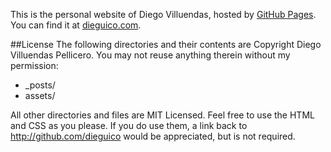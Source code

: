 This is the personal website of Diego Villuendas, hosted by [GitHub Pages](http://pages.github.com). You can find it at [dieguico.com](http://dieguico.com).

##License
The following directories and their contents are Copyright Diego Villuendas Pellicero. You may not reuse anything therein without my permission:
* _posts/
* assets/

All other directories and files are MIT Licensed. Feel free to use the HTML and CSS as you please. If you do use them, a link back to http://github.com/dieguico would be appreciated, but is not required.
